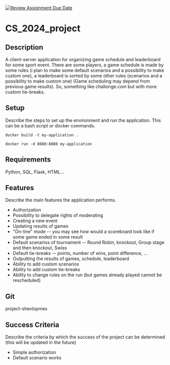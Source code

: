 [![Review Assignment Due Date](https://classroom.github.com/assets/deadline-readme-button-22041afd0340ce965d47ae6ef1cefeee28c7c493a6346c4f15d667ab976d596c.svg)](https://classroom.github.com/a/d2zEkl7e)
# CS_2024_project

## Description

A client-server application for organizing game schedule and leaderboard for some sport event. There are some players, a game schedule is made by some rules (i plan to make some default scenarios and a possibility to make custom one), a leaderboard is sorted by some other rules (scenarios and a possibility to make custom one) (Game scheduling may depend from previous game results). So, something like challonge.com but with more custom tie-breaks.

## Setup

Describe the steps to set up the environment and run the application. This can be a bash script or docker commands.

```
docker build -t my-application .

docker run -d 8080:8080 my-application

```

## Requirements

Python, SQL, Flask, HTML...

## Features

Describe the main features the application performs.

* Authorization
* Possibility to delegate rights of moderating
* Creating a new event
* Updating results of games
* "On-line" mode -- you may see how would a scoreboard look like if some game ended in some result
* Default scenarios of tournament -- Round Robin, knockout, Group stage and then knockout, Swiss
* Default tie-breaks -- points, number of wins, point difference, ...
* Outputting the results of games, schedule, leaderboard
* Ability to add custom scenarios
* Ability to add custom tie-breaks
* Ability to change rules on the run (but games already played cannot be rescheduled)

## Git

project-shevlopmes

## Success Criteria

Describe the criteria by which the success of the project can be determined
(this will be updated in the future)

* Simple authorization
* Default scenario works

